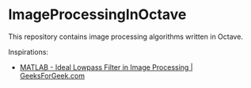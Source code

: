 # ImageProcessingInOctave
 This repository contains image processing algorithms written in Octave.

Inspirations:
- [MATLAB - Ideal Lowpass Filter in Image Processing | GeeksForGeek.com](https://www.geeksforgeeks.org/matlab-ideal-lowpass-filter-in-image-processing/)
